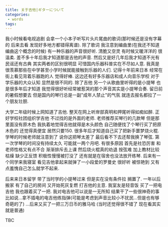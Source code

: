 ```yaml
---
title: 关于吉他|ギターについて
categories:
 - words
tags:
---
```


我小时候看电视追剧 会拿一个小本子听写片头片尾曲的歌词(那时候还是没有字幕的 后来去看 发现好多地方都错得离谱). 除了歌词 我注意到编曲里(在我还不知道编曲这个概念的时候) 有一种乐器的声音很好听. 清脆又空灵 有时候又暖洋洋的 很温柔. 差不多十年后我才知道那是吉他的声音. 然后又是好几年后我才知道不光有民谣还有古典 其实两者的区别很明显 可惜国内乐器科普实在不尽如人意. 我真是很羡慕那些在中学甚至小学时候就能接触到乐器的人们. 记得十年前来日本 经常在街上看见背着乐器跑的人 觉得好棒. 这边还有好多乐器店和成人向音乐学校 对于学乐器的大众认知 显然是很不同的. 除了吉他 另一个从歌曲里听得的是小提琴 也是很多年后才知道 我觉得很好听经常被惹哭的那个声音其实是小提琴合奏. 留日前的暑假想要去 但是国内的琴行总是一副"成年人禁止"的气氛  就连去报名都拉了一个朋友壮胆. 

大学二年级时候上网知道了吉他. 整天在网上听岸部真明和押尾听得如痴如醉. 正好学校社团组织学吉他 不过找的是外面的老师. 老师推荐买琴行的几款琴 但是那里面没有原木色 我执着地觉得吉他就得是木头颜色 自己随便找了个琴行买了把原木色的 还觉得真便宜 居然只要150. 很多年后才知道自己买了把新手噩梦烧火棍. 学琴的时候老师就注意到了 说你这把琴太差了 最后看不下去还帮我换了琴弦. 第一次学琴的时间没有持续太久 可能就一两个月吧.  有很多原因 首先是社恐厉害 和老师性格又有点不合 渐渐排斥去上课 然后烧火棍真的劝退 按弦难 加上教材比较枯燥 缺少正反馈 积极性慢慢被打没了 还有就是在宿舍也没法放开练琴. 后来有一个同学来我寝室 看见吉他拿起来就弹了一小段爱的罗曼史 很好听 被惊艳到 又有点羞愧自己怎么就学不起来. 

后来来日本留学 带了当时学的小提琴过来 但是实在没有条件拉 搁置了. 一年以后搬家 有了自己的房间 又开始死灰复燃 打吉他的主意. 我室友是轻音饭 买了一把电吉他 我也跟着买了一把. 我对电吉他可以说是一无所知 结果干了一些很神奇的事 比如说...拿不插电的电吉他练指弹(可能是考虑到声音比较小不扰民...但是也有够奇葩的了) ...后来又买了一把三万日币的雅马哈 (当时还觉得很不错了 现在看其实就是普通) 

TBC

